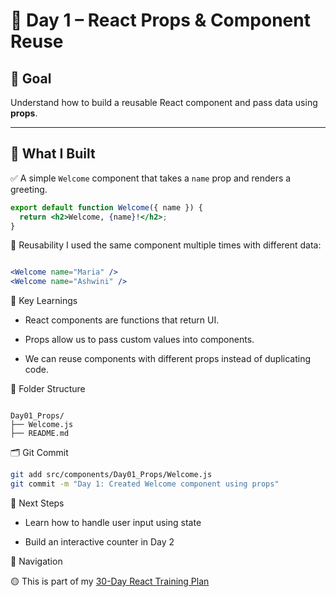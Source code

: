 # 📘 Day 1 – React Props & Component Reuse

## 🎯 Goal
Understand how to build a reusable React component and pass data using **props**.

---

## 🧩 What I Built

✅ A simple `Welcome` component that takes a `name` prop and renders a greeting.

```jsx
export default function Welcome({ name }) {
  return <h2>Welcome, {name}!</h2>;
}
```

🔁 Reusability
I used the same component multiple times with different data:

```jsx

<Welcome name="Maria" />
<Welcome name="Ashwini" />
```

🧠 Key Learnings

- React components are functions that return UI.

- Props allow us to pass custom values into components.

- We can reuse components with different props instead of duplicating code.

📁 Folder Structure

```text

Day01_Props/
├── Welcome.js
├── README.md
```

🗂️ Git Commit

```bash
git add src/components/Day01_Props/Welcome.js
git commit -m "Day 1: Created Welcome component using props"
```

📌 Next Steps

- Learn how to handle user input using state 

- Build an interactive counter in Day 2

🔗 Navigation

🟡 This is part of my [30-Day React Training Plan](../../../../.github/profile-progress.md)
